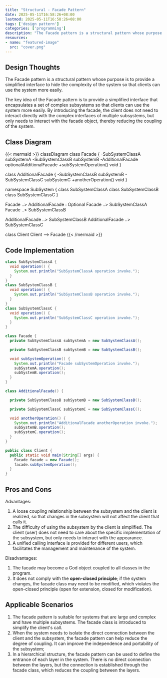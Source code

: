 ```yaml
---
title: "Structural - Facade Pattern"
date: 2025-05-11T16:58:26+08:00
lastmod: 2025-05-11T16:58:26+08:00
tags: ['design pattern']
categories: ['programming']
description: "The Facade pattern is a structural pattern whose purpose is to provide a simplified interface, hide the complexity of the system, and make it easier for clients to use the system."
resources:
- name: "featured-image"
  src: "cover.png"
---
```

<!--more-->
## Design Thoughts
The Facade pattern is a structural pattern whose purpose is to provide a simplified interface to hide the complexity of the system so that clients can use the system more easily.

The key idea of ​​the Facade pattern is to provide a simplified interface that encapsulates a set of complex subsystems so that clients can use the system more easily.
By introducing the facade, the client does not need to interact directly with the complex interfaces of multiple subsystems, but only needs to interact with the facade object, thereby reducing the coupling of the system.

## Class Diagram
{{< mermaid >}}
classDiagram
  class Facade {
    -SubSystemClassA subSystemA
    -SubSystemClassB subSystemB
    -AdditionalFacade optionalAdditionalFacade
    +subSystemOperation() void
  }

  class AdditionalFacade {
    -SubSystemClassB subSystemB
    -SubSystemClassC subSystemC
    +anotherOperation() void
  }

  namespace SubSystem {
    class SubSystemClassA
    class SubSystemClassB
    class SubSystemClassC
  }

  Facade ..> AdditionalFacade : Optional
  Facade ..> SubSystemClassA
  Facade ..> SubSystemClassB

  AdditionalFacade ..> SubSystemClassB
  AdditionalFacade ..> SubSystemClassC

  class Client
  Client --> Facade
{{< /mermaid >}}

## Code Implementation
```java
class SubSystemClassA {
  void operation() {
    System.out.println("SubSystemClassA operation invoke.");
  }
}
class SubSystemClassB {
  void operation() {
    System.out.println("SubSystemClassB operation invoke.");
  }
}
class SubSystemClassC {
  void operation() {
    System.out.println("SubSystemClassC operation invoke.");
  }
}

class Facade {
  private SubSystemClassA subSystemA = new SubSystemClassA();

  private SubSystemClassB subSystemB = new SubSystemClassB();

  void subSystemOperation() {
    System.out.println("Facade subSystemOperation invoke.");
    subSystemA.operation();
    subSystemB.operation();
  }
}

class AdditionalFacade() {

  private SubSystemClassB subSystemB = new SubSystemClassB();

  private SubSystemClassC subSystemC = new SubSystemClassC();

  void anotherOperation() {
    System.out.println("AdditionalFacade anotherOperation invoke.");
    subSystemB.operation();
    subSystemC.operation();
  }
}

public class Client {
  public static void main(String[] args) {
    Facade facade = new Facade();
    facade.subSystemOperation();
  }
}
```

## Pros and Cons
Advantages:
1. A loose coupling relationship between the subsystem and the client is realized, so that changes in the subsystem will not affect the client that calls it.
2. The difficulty of using the subsystem by the client is simplified. The client (user) does not need to care about the specific implementation of the subsystem, but only needs to interact with the appearance.
3. A unified calling interface is provided for different users, which facilitates the management and maintenance of the system.

Disadvantages:
1. The facade may become a God object coupled to all classes in the program.
2. It does not comply with the **open-closed principle**; if the system changes, the facade class may need to be modified, which violates the open-closed principle (open for extension, closed for modification).

## Applicable Scenarios
1. The facade pattern is suitable for systems that are large and complex and have multiple subsystems. The facade class is introduced to simplify the client's call.
2. When the system needs to isolate the direct connection between the client and the subsystem, the facade pattern can help reduce the degree of coupling. It can improve the independence and portability of the subsystem;
3. In a hierarchical structure, the facade pattern can be used to define the entrance of each layer in the system. There is no direct connection between the layers, but the connection is established through the facade class, which reduces the coupling between the layers.